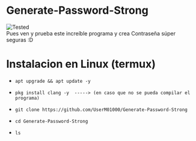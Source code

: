 # Generate-Password-Strong
![Tested]
<br>
Pues ven y prueba este increíble programa y crea 
Contraseña súper seguras :D

# Instalacion en Linux (termux)

* `apt upgrade && apt update -y`

* `pkg install clang -y  -----> (en caso que no se pueda compilar el programa)` 

* `git clone https://github.com/UserM01000/Generate-Password-Strong`

* `cd Generate-Password-Strong`

* `ls`

<!-- XD -->
[tested]:https://img.shields.io/badge/Tested%3A-%20Termux-blue
